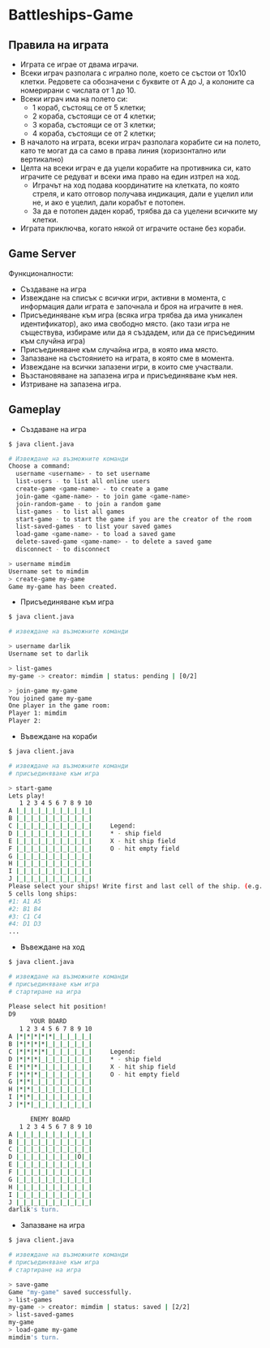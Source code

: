# Battleships-Game

## Правила на играта

- Играта се играе от двама играчи.
-	Всеки играч разполага с игрално поле, което се състои от 10x10 клетки. Редовете са обозначени с буквите от A до J, а колоните са номерирани с числата от 1 до 10.
-	Всеки играч има на полето си:
    -	1 кораб, състоящ се от 5 клетки;
    -	2 кораба, състоящи се от 4 клетки;
    -	3 кораба, състоящи се от 3 клетки;
    -	4 кораба, състоящи се от 2 клетки;
-	В началото на играта, всеки играч разполага корабите си на полето, като те могат да са само в права линия (хоризонтално или вертикално)
-	Целта на всеки играч е да уцели корабите на противника си, като играчите се редуват и всеки има право на един изтрел на ход.
    -	Играчът на ход подава координатите на клетката, по която стреля, и като отговор получава индикация, дали е уцелил или не, и ако е уцелил, дали корабът е потопен.
    -	За да е потопен даден кораб, трябва да са уцелени всичките му клетки.
-	Играта приключва, когато някой от играчите остане без кораби.

## Game Server

Функционалности:
-	Създаване на игра
-	Извеждане на списък с всички игри, активни в момента, с информация дали играта е започнала и броя на играчите в нея.
-	Присъединяване към игра (всяка игра трябва да има уникален идентификатор), ако има свободно място. (ако тази игра не съществува, избираме или да я създадем, или да се присъединим към случйна игра)
-	Присъединяване към случайна игра, в която има място.
-	Запазване на състоянието на играта, в която сме в момента.
-	Извеждане на всички запазени игри, в които сме участвали.
-	Възстановяване на запазена игра и присъединяване към нея.
-	Изтриване на запазена игра.

## Gameplay

- Създаване на игра
```bash
$ java client.java

# Извеждане на възможните команди
Choose a command: 
  username <username> - to set username
  list-users - to list all online users 
  create-game <game-name> - to create a game 
  join-game <game-name> - to join game <game-name> 
  join-random-game - to join a random game 
  list-games - to list all games
  start-game - to start the game if you are the creator of the room
  list-saved-games - to list your saved games
  load-game <game-name> - to load a saved game
  delete-saved-game <game-name> - to delete a saved game
  disconnect - to disconnect

> username mimdim
Username set to mimdim
> create-game my-game
Game my-game has been created.
```

-	Присъединяване към игра

```bash
$ java client.java

# извеждане на възможните команди

> username darlik
Username set to darlik

> list-games
my-game -> creator: mimdim | status: pending | [0/2]

> join-game my-game
You joined game my-game
One player in the game room: 
Player 1: mimdim
Player 2: 
```

- Въвеждане на кораби
```bash
$ java client.java

# извеждане на възможните команди
# присъединяване към игра

> start-game
Lets play!
   1 2 3 4 5 6 7 8 9 10
A |_|_|_|_|_|_|_|_|_|_|
B |_|_|_|_|_|_|_|_|_|_|
C |_|_|_|_|_|_|_|_|_|_|		Legend:
D |_|_|_|_|_|_|_|_|_|_|		* - ship field
E |_|_|_|_|_|_|_|_|_|_|		X - hit ship field
F |_|_|_|_|_|_|_|_|_|_|		O - hit empty field
G |_|_|_|_|_|_|_|_|_|_|
H |_|_|_|_|_|_|_|_|_|_|
I |_|_|_|_|_|_|_|_|_|_|
J |_|_|_|_|_|_|_|_|_|_|
Please select your ships! Write first and last cell of the ship. (e.g. A1 A5)
5 cells long ships: 
#1: A1 A5
#2: B1 B4
#3: C1 C4
#4: D1 D3
...
```

- Въвеждане на ход
```bash
$ java client.java

# извеждане на възможните команди
# присъединяване към игра
# стартиране на игра

Please select hit position!
D9
	  YOUR BOARD
   1 2 3 4 5 6 7 8 9 10
A |*|*|*|*|*|_|_|_|_|_|
B |*|*|*|*|_|_|_|_|_|_|
C |*|*|*|*|_|_|_|_|_|_|		Legend:
D |*|*|*|_|_|_|_|_|_|_|		* - ship field
E |*|*|*|_|_|_|_|_|_|_|		X - hit ship field
F |*|*|*|_|_|_|_|_|_|_|		O - hit empty field
G |*|*|_|_|_|_|_|_|_|_|
H |*|*|_|_|_|_|_|_|_|_|
I |*|*|_|_|_|_|_|_|_|_|
J |*|*|_|_|_|_|_|_|_|_|

	  ENEMY BOARD
   1 2 3 4 5 6 7 8 9 10
A |_|_|_|_|_|_|_|_|_|_|
B |_|_|_|_|_|_|_|_|_|_|
C |_|_|_|_|_|_|_|_|_|_|
D |_|_|_|_|_|_|_|_|O|_|
E |_|_|_|_|_|_|_|_|_|_|
F |_|_|_|_|_|_|_|_|_|_|
G |_|_|_|_|_|_|_|_|_|_|
H |_|_|_|_|_|_|_|_|_|_|
I |_|_|_|_|_|_|_|_|_|_|
J |_|_|_|_|_|_|_|_|_|_|
darlik's turn.
```

- Запазване на игра
```bash
$ java client.java

# извеждане на възможните команди
# присъединяване към игра
# стартиране на игра

> save-game
Game "my-game" saved successfully.
> list-games
my-game -> creator: mimdim | status: saved | [2/2]
> list-saved-games
my-game
> load-game my-game
mimdim's turn.
```
